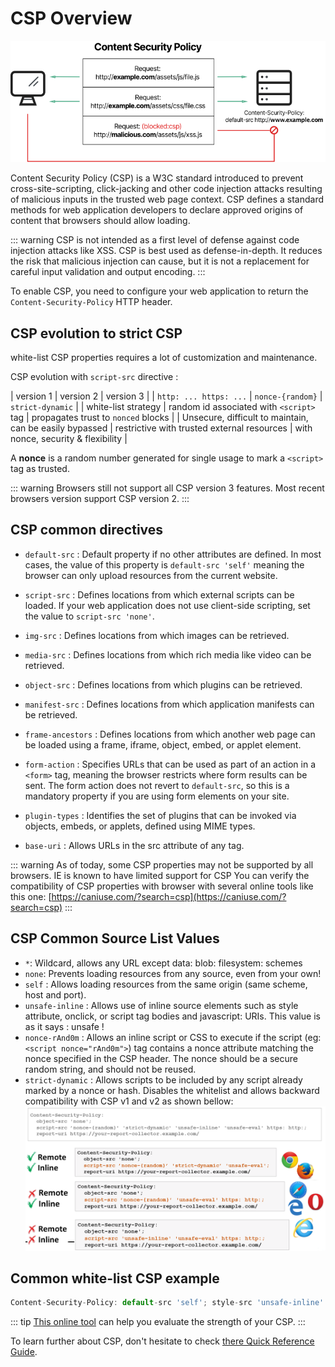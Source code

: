 # CSP Overview

![csp-workflow](../assets/csp-wf.png)

Content Security Policy (CSP) is a W3C standard introduced to prevent cross-site-scripting, click-jacking and other code injection attacks resulting of malicious inputs in the trusted web page context.
CSP defines a standard methods for web application developers to declare approved origins of content that browsers should allow loading.

::: warning
CSP is not intended as a first level of defense against code injection attacks like XSS. CSP is best used as defense-in-depth. 
It reduces the risk that malicious injection can cause, but it is not a replacement for careful input validation and output encoding.
:::

To enable CSP, you need to configure your web application to return the `Content-Security-Policy` HTTP header.

## CSP evolution to strict CSP

white-list CSP properties requires a lot of customization and maintenance.

CSP evolution with `script-src` directive :

| version 1 | version 2 | version 3 |
| `http: ... https: ...` | `nonce-{random}` | `strict-dynamic` |
| white-list strategy | random id associated with `<script>` tag | propagates trust to `nonced` blocks |
| Unsecure, difficult to maintain, can be easily bypassed | restrictive with trusted external resources | with nonce, security & flexibility |

A **nonce** is a random number generated for single usage to mark a `<script>` tag as trusted.

::: warning
Browsers still not support all CSP version 3 features.
Most recent browsers version support CSP version 2.
:::

## CSP common directives

- `default-src` : Default property if no other attributes are defined. In most cases, the value of this property is `default-src 'self'`  meaning the browser can only upload resources from the current website. 
  
- `script-src` : Defines locations from which external scripts can be loaded. If your web application does not use client-side scripting, set the value to `script-src 'none'`.
    
- `img-src` : Defines locations from which images can be retrieved.
    
- `media-src` : Defines locations from which rich media like video can be retrieved.
    
- `object-src` : Defines locations from which plugins can be retrieved.
    
- `manifest-src` : Defines locations from which application manifests can be retrieved.
    
- `frame-ancestors` : Defines locations from which another web page can be loaded using a frame, iframe, object, embed, or applet element.
    
- `form-action` : Specifies URLs that can be used as part of an action in a `<form>` tag, meaning the browser restricts where form results can be sent. The form action does not revert to `default-src`, so this is a mandatory property if you are using form elements on your site.
    
- `plugin-types` : Identifies the set of plugins that can be invoked via objects, embeds, or applets, defined using MIME types.
    
- `base-uri` : Allows URLs in the src attribute of any tag.

::: warning
As of today, some CSP properties may not be supported by all browsers. IE is known to have limited support for CSP
You can verify the compatibility of CSP properties with browser with several online tools like this one: [https://caniuse.com/?search=csp](https://caniuse.com/?search=csp)
:::

## CSP Common Source List Values

- `*`: Wildcard, allows any URL except data: blob: filesystem: schemes
- `none`: Prevents loading resources from any source, even from your own!
- `self` : Allows loading resources from the same origin (same scheme, host and port).
- `unsafe-inline` : Allows use of inline source elements such as style attribute, onclick, or script tag bodies and javascript: URIs. This value is as it says : unsafe !
- `nonce-rAnd0m` : Allows an inline script or CSS to execute if the script (eg: `<script nonce="rAnd0m">`) tag contains a nonce attribute matching the nonce specified in the CSP header. The nonce should be a secure random string, and should not be reused.
- `strict-dynamic` : Allows scripts to be included by any script already marked by a nonce or hash.  Disables the whitelist and allows backward compatibility with CSP v1 and v2 as shown bellow:
  ![csp-workflow](../assets/csp-strict-dynamic.png)
## Common white-list CSP example

``` typescript
Content-Security-Policy: default-src 'self'; style-src 'unsafe-inline' 'self' https://fonts.googleapis.com https://themes.googleusercontent.com; frame-src https://www.slideshare.net www.youtube.com twitter.com; object-src 'none'; font-src 'self' data: https://themes.googleusercontent.com https://fonts.googleapis.com; script-src 'strict-dynamic' 'nonce-rAnd0m123' 'unsafe-inline' 'self' https://www.google.com twitter.com https://themes.googleusercontent.com; base-uri 'none'; img-src 'self' https://www.google.com data: https://pbs.twimg.com https://img.youtube.com twitter.com
```

::: tip
[This online tool](https://csper.io/evaluator) can help you evaluate the strength of your CSP.
:::

To learn further about CSP, don't hesitate to check [there Quick Reference Guide](https://content-security-policy.com/).

